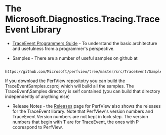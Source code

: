 
# The Microsoft.Diagnostics.Tracing.TraceEvent Library



* [TraceEvent Programmers Guide](./TraceEventProgrammersGuide.md) - To understand the 
basic architecture and usefulness from a programmer's perspective. 

* Samples - There are a number of useful samples on github at
```  
    https://github.com/Microsoft/perfview/tree/master/src/TraceEvent/Samples
``` 
If you download the PerfView repositotry you can build the TraceEventSamples.csproj which 
will build all the samples.  The TraceEvent\Samples directory is self contained 
(you can build that directory independently of anything else)

* Release Notes - the [Releases](https://github.com/Microsoft/perfview/releases) page 
for PerfView also shows the releases for the TraceEvent library.   Note that PerfView's 
version numbers and TraceEvent Version numbers are not kept in lock step. 
The version numbers that begin with T are for TraceEvent, the ones with P coorespond to PerfView.  
